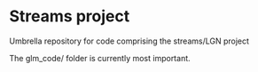 # Streams project 
Umbrella repository for code comprising the streams/LGN project

The glm_code/ folder is currently most important.
